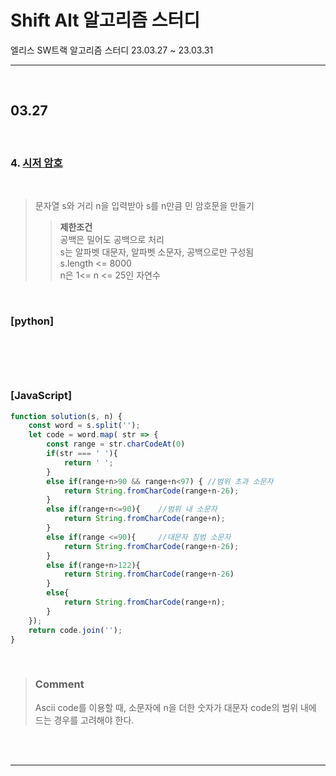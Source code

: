 # Shift Alt 알고리즘 스터디
엘리스 SW트랙 알고리즘 스터디 23.03.27 ~ 23.03.31

---
<br>

## 03.27

<br>  

### 4. [**시저 암호**](https://school.programmers.co.kr/learn/courses/30/lessons/12926)  
  
<br>  

> 문자열 s와 거리 n을 입력받아 s를 n만큼 민 암호문을 만들기
>>  **제한조건**  
공백은 밀어도 공백으로 처리  
s는 알파벳 대문자, 알파벳 소문자, 공백으로만 구성됨  
s.length <= 8000  
n은 1<= n <= 25인 자연수


  
<br>  

### [python]  

```Python

    
```

<br>

### [JavaScript]  

```JavaScript
function solution(s, n) {
    const word = s.split('');
    let code = word.map( str => {
        const range = str.charCodeAt(0)
        if(str === ' '){
            return ' ';
        }
        else if(range+n>90 && range+n<97) { //범위 초과 소문자
            return String.fromCharCode(range+n-26);     
        }
        else if(range+n<=90){    //범위 내 소문자
            return String.fromCharCode(range+n);
        }
        else if(range <=90){     //대문자 침범 소문자
            return String.fromCharCode(range+n-26);
        }
        else if(range+n>122){
            return String.fromCharCode(range+n-26)
        }
        else{
            return String.fromCharCode(range+n);
        }  
    });
    return code.join('');
}
```  
<br> 

>### **Comment**  
>Ascii code를 이용할 때, 소문자에 n을 더한 숫자가 대문자 code의 범위 내에 드는 경우를 고려해야 한다.

<br>
<br>

---
<br> 
